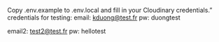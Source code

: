 Copy .env.example to .env.local and fill in your Cloudinary credentials.”
credentials for testing:
email: kduong@test.fr
pw: duongtest

email2: test2@test.fr
pw: hellotest
